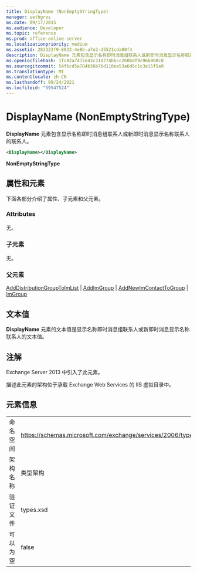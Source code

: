 ```yaml
---
title: DisplayName (NonEmptyStringType)
manager: sethgros
ms.date: 09/17/2015
ms.audience: Developer
ms.topic: reference
ms.prod: office-online-server
ms.localizationpriority: medium
ms.assetid: 283322f9-8022-4e8b-a7e2-d5521cda00f4
description: DisplayName 元素包含显示名称即时消息组联系人或新即时消息显示名称联系人的联系人。
ms.openlocfilehash: 1fc82a7472e43c31d774bbcc260bdf9c96b908c8
ms.sourcegitcommit: 54f6cd5a704b36b76d110ee53a6d6c1c3e15f5a9
ms.translationtype: MT
ms.contentlocale: zh-CN
ms.lasthandoff: 09/24/2021
ms.locfileid: "59547524"
---
```

# <a name="displayname-nonemptystringtype"></a>DisplayName (NonEmptyStringType)

**DisplayName** 元素包含显示名称即时消息组联系人或新即时消息显示名称联系人的联系人。 
  
```XML
<DisplayName></DisplayName>
```

 **NonEmptyStringType**
## <a name="attributes-and-elements"></a>属性和元素

下面各部分介绍了属性、子元素和父元素。
  
### <a name="attributes"></a>Attributes

无。
  
### <a name="child-elements"></a>子元素

无。
  
### <a name="parent-elements"></a>父元素

[AddDistributionGroupToImList](adddistributiongrouptoimlist.md)  | [AddImGroup](addimgroup.md)  | [AddNewImContactToGroup](addnewimcontacttogroup.md)  | [ImGroup](imgroup.md)
  
## <a name="text-value"></a>文本值

**DisplayName** 元素的文本值是显示名称即时消息组联系人或新即时消息显示名称联系人的文本值。 
  
## <a name="remarks"></a>注解

Exchange Server 2013 中引入了此元素。
  
描述此元素的架构位于承载 Exchange Web Services 的 IIS 虚拟目录中。
  
## <a name="element-information"></a>元素信息

|||
|:-----|:-----|
|命名空间  <br/> |https://schemas.microsoft.com/exchange/services/2006/types  <br/> |
|架构名称  <br/> |类型架构  <br/> |
|验证文件  <br/> |types.xsd  <br/> |
|可以为空  <br/> |false  <br/> |
   

